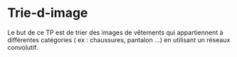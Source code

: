# Trie-d-image
Le but de ce TP est de trier des images de vêtements qui appartiennent à différentes catégories ( ex : chaussures, pantalon ...) en utilisant un réseaux convolutif.
